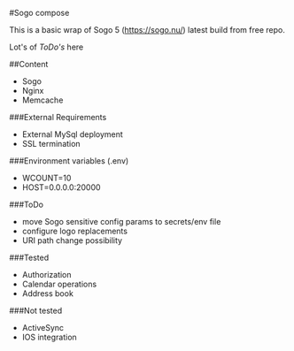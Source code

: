 #Sogo compose

This is a basic wrap of Sogo 5 (https://sogo.nu/) latest build from free repo. 

Lot's of *ToDo's* here

##Content
* Sogo
* Nginx
* Memcache

###External Requirements
* External MySql deployment
* SSL termination

###Environment variables (.env)
* WCOUNT=10
* HOST=0.0.0.0:20000

###ToDo
* move Sogo sensitive config params to secrets/env file
* configure logo replacements
* URI path change possibility

###Tested
* Authorization
* Calendar operations
* Address book

###Not tested
* ActiveSync
* IOS integration